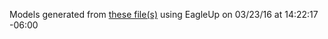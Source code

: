Models generated from [these file(s)](https://raw.github.com/sparkfun/SX1509_IO-Expander/a7c7c89eae0aafe67e0bef6855607dd772ff01ca/Hardware/SparkFun-SX1509-Breakout.brd) using EagleUp on 03/23/16 at 14:22:17 -06:00
